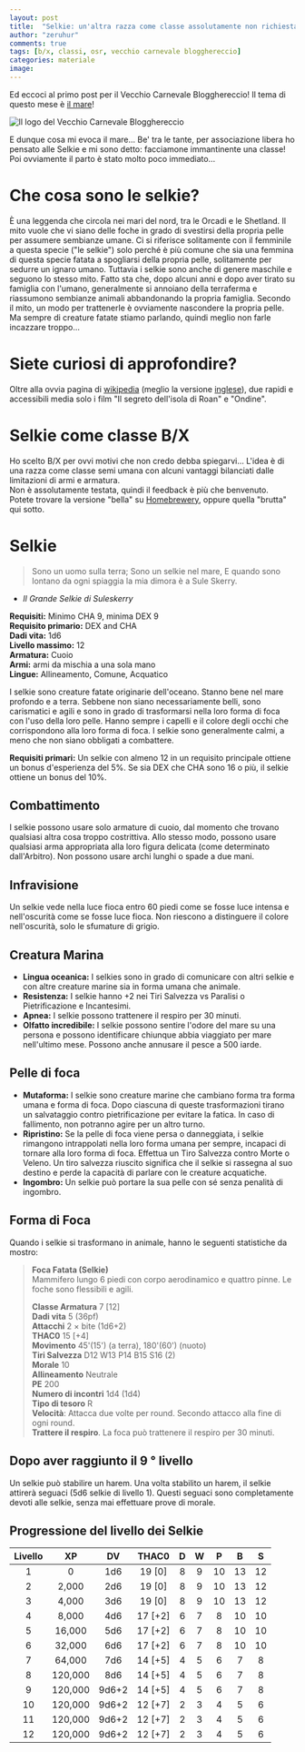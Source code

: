 ```yaml
---
layout: post
title:  "Selkie: un'altra razza come classe assolutamente non richiesta"
author: "zeruhur"
comments: true
tags: [b/x, classi, osr, vecchio carnevale blogghereccio]
categories: materiale
image:
---
```

Ed eccoci al primo post per il Vecchio Carnevale Blogghereccio! Il tema di questo mese è [il mare](https://oicn.icu/2021/vecchio-carnevale-blogghereccio-il-mare/)!

![Il logo del Vecchio Carnevale Blogghereccio](https://i.imgur.com/yF1KpYD.jpg)

E dunque cosa mi evoca il mare... 
Be' tra le tante, per associazione libera ho pensato alle Selkie e mi sono detto: facciamone immantinente una classe! 
Poi ovviamente il parto è stato molto poco immediato...

# Che cosa sono le selkie?
È una leggenda che circola nei mari del nord, tra le Orcadi e le Shetland. 
Il mito vuole che vi siano delle foche in grado di svestirsi della propria pelle per assumere sembianze umane. 
Ci si riferisce solitamente con il femminile a questa specie ("le selkie") solo perché è più comune che sia una femmina di questa specie fatata a spogliarsi della propria pelle, solitamente per sedurre un ignaro umano. 
Tuttavia i selkie sono anche di genere maschile e seguono lo stesso mito.
Fatto sta che, dopo alcuni anni e dopo aver tirato su famiglia con l'umano, generalmente si annoiano della terraferma e riassumono sembianze animali abbandonando la propria famiglia.
Secondo il mito, un modo per trattenerle è ovviamente nascondere la propria pelle. Ma sempre di creature fatate stiamo parlando, quindi meglio non farle incazzare troppo...

# Siete curiosi di approfondire?
Oltre alla ovvia pagina di [wikipedia](https://it.wikipedia.org/wiki/Selkie) (meglio la versione [inglese](https://en.wikipedia.org/wiki/Selkie)), due rapidi e accessibili media solo i film "Il segreto dell'isola di Roan" e "Ondine".

# Selkie come classe B/X
Ho scelto B/X per ovvi motivi che non credo debba spiegarvi... 
L'idea è di una razza come classe semi umana con alcuni vantaggi bilanciati dalle limitazioni di armi e armatura.  
Non è assolutamente testata, quindi il feedback è più che benvenuto.  
Potete trovare la versione "bella" su [Homebrewery](https://homebrewery.naturalcrit.com/share/1F5oq2r8zxMC-A3J9frbmZrsLluX3HWGj8KIDtRe_YK4f), oppure quella "brutta" qui sotto.

# Selkie

> Sono un uomo sulla terra;
Sono un selkie nel mare,
E quando sono lontano da ogni spiaggia
la mia dimora è a Sule Skerry.
- *Il Grande Selkie di Suleskerry*

**Requisiti:** Minimo CHA 9, minima DEX 9  
**Requisito primario:** DEX and CHA  
**Dadi vita:** 1d6  
**Livello massimo:** 12  
**Armatura:** Cuoio  
**Armi:** armi da mischia a una sola mano  
**Lingue:** Allineamento, Comune, Acquatico  

I selkie sono creature fatate originarie dell'oceano.
Stanno bene nel mare profondo e a terra.
Sebbene non siano necessariamente belli, sono carismatici e agili e sono in grado di trasformarsi nella loro forma di foca con l'uso della loro pelle.
Hanno sempre i capelli e il colore degli occhi che corrispondono alla loro forma di foca.
I selkie sono generalmente calmi, a meno che non siano obbligati a combattere.

**Requisiti primari:** Un selkie con almeno 12 in un requisito principale ottiene un bonus d'esperienza del 5%. 
Se sia DEX che CHA sono 16 o più, il selkie ottiene un bonus del 10%.

## Combattimento
I selkie possono usare solo armature di cuoio, dal momento che trovano qualsiasi altra cosa troppo costrittiva. 
Allo stesso modo, possono usare qualsiasi arma appropriata alla loro figura delicata (come determinato dall'Arbitro). Non possono usare archi lunghi o spade a due mani.

## Infravisione
Un selkie vede nella luce fioca entro 60 piedi come se fosse luce intensa e nell'oscurità come se fosse luce fioca.
Non riescono a distinguere il colore nell'oscurità, solo le sfumature di grigio.

## Creatura Marina
- **Lingua oceanica:** I selkies sono in grado di comunicare con altri selkie e con altre creature marine sia in forma umana che animale. 
- **Resistenza:** I selkie hanno +2 nei Tiri Salvezza vs Paralisi o Pietrificazione e Incantesimi.
- **Apnea:** I selkie possono trattenere il respiro per 30 minuti.
- **Olfatto incredibile:** I selkie possono sentire l'odore del mare su una persona e possono identificare chiunque abbia viaggiato per mare nell'ultimo mese. Possono anche annusare il pesce a 500 iarde.

## Pelle di foca
- **Mutaforma:** I selkie sono creature marine che cambiano forma tra forma umana e forma di foca. 
Dopo ciascuna di queste trasformazioni tirano un salvataggio contro pietrificazione per evitare la fatica. In caso di fallimento, non potranno agire per un altro turno. 
- **Ripristino:** Se la pelle di foca viene persa o danneggiata, i selkie rimangono intrappolati nella loro forma umana per sempre, incapaci di tornare alla loro forma di foca. 
Effettua un Tiro Salvezza contro Morte o Veleno. Un tiro salvezza riuscito significa che il selkie si rassegna al suo destino e perde la capacità di parlare con le creature acquatiche.
- **Ingombro:** Un selkie può portare la sua pelle con sé senza penalità di ingombro.

## Forma di Foca
Quando i selkie si trasformano in animale, hanno le seguenti statistiche da mostro:

> **Foca Fatata (Selkie)**  
> Mammifero lungo 6 piedi con corpo aerodinamico e quattro pinne. Le foche sono flessibili e agili.
> 
> **Classe Armatura**	7 [12]  
> **Dadi vita**	5 (36pf)  
> **Attacchi**	2 × bite (1d6+2)  
> **THAC0**	15 [+4]  
> **Movimento**	 45'(15') (a terra), 180'(60') (nuoto)  
> **Tiri Salvezza**	D12 W13 P14 B15 S16 (2)  
> **Morale**	10  
> **Allineamento**	Neutrale  
> **PE**	200  
> **Numero di incontri**	1d4 (1d4)  
> **Tipo di tesoro**	R  
> **Velocità**: Attacca due volte per round. Secondo attacco alla fine di ogni round.  
> **Trattere il respiro**. La foca può trattenere il respiro per 30 minuti.

## Dopo aver raggiunto il 9 ° livello
Un selkie può stabilire un harem.
Una volta stabilito un harem, il selkie
attirerà seguaci (5d6 selkie di livello 1).
Questi seguaci sono completamente
devoti alle selkie, senza mai effettuare prove di
morale.

## Progressione del livello dei Selkie

| Livello | XP      | DV    | THAC0   | D | W | P  | B  | S  |
|:-------:|:-------:|:-----:|:-------:|:-:|:-:|:--:|:--:|:--:|
| 1       | 0       | 1d6   | 19 [0]  | 8 | 9 | 10 | 13 | 12 |
| 2       | 2,000   | 2d6   | 19 [0]  | 8 | 9 | 10 | 13 | 12 |
| 3       | 4,000   | 3d6   | 19 [0]  | 8 | 9 | 10 | 13 | 12 |
| 4       | 8,000   | 4d6   | 17 [+2] | 6 | 7 | 8  | 10 | 10 |
| 5       | 16,000  | 5d6   | 17 [+2] | 6 | 7 | 8  | 10 | 10 |
| 6       | 32,000  | 6d6   | 17 [+2] | 6 | 7 | 8  | 10 | 10 |
| 7       | 64,000  | 7d6   | 14 [+5] | 4 | 5 | 6  | 7  | 8  |
| 8       | 120,000 | 8d6   | 14 [+5] | 4 | 5 | 6  | 7  | 8  |
| 9       | 120,000 | 9d6+2 | 14 [+5] | 4 | 5 | 6  | 7  | 8  |
| 10      | 120,000 | 9d6+2 | 12 [+7] | 2 | 3 | 4  | 5  | 6  |
| 11      | 120,000 | 9d6+2 | 12 [+7] | 2 | 3 | 4  | 5  | 6  |
| 12      | 120,000 | 9d6+2 | 12 [+7] | 2 | 3 | 4  | 5  | 6  |